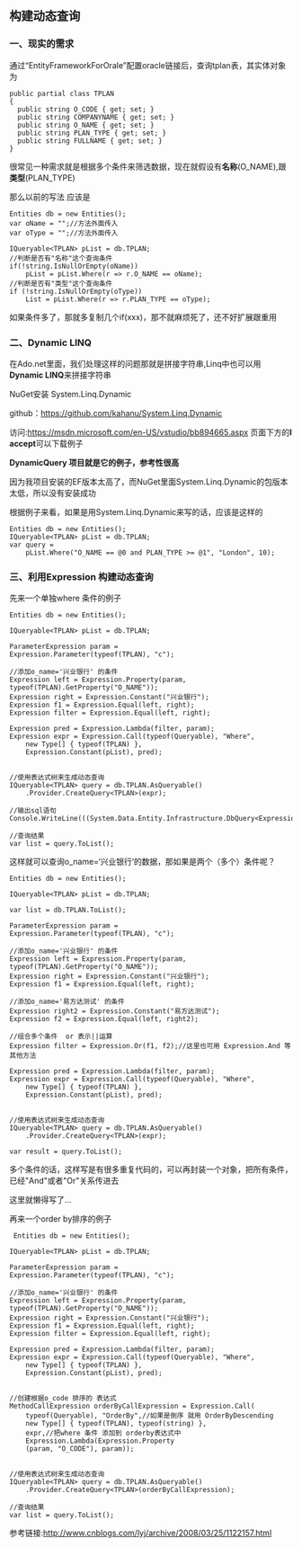 ## 构建动态查询

### 一、现实的需求

通过“EntityFrameworkForOrale”配置oracle链接后，查询tplan表，其实体对象为

```
public partial class TPLAN
{
  public string O_CODE { get; set; }
  public string COMPANYNAME { get; set; }
  public string O_NAME { get; set; }
  public string PLAN_TYPE { get; set; }
  public string FULLNAME { get; set; }
}

```



很常见一种需求就是根据多个条件来筛选数据，现在就假设有**名称**(O_NAME),跟**类型**(PLAN_TYPE)

那么以前的写法 应该是

```
Entities db = new Entities();
var oName = "";//方法外面传入
var oType = "";//方法外面传入

IQueryable<TPLAN> pList = db.TPLAN;
//判断是否有"名称"这个查询条件
if(!string.IsNullOrEmpty(oName))
	pList = pList.Where(r => r.O_NAME == oName);
//判断是否有"类型"这个查询条件	
if (!string.IsNullOrEmpty(oType))
    List = pList.Where(r => r.PLAN_TYPE == oType);
```

如果条件多了，那就多复制几个if(xxx)，那不就麻烦死了，还不好扩展跟重用



### 二、Dynamic LINQ

在Ado.net里面，我们处理这样的问题那就是拼接字符串,Linq中也可以用 **Dynamic LINQ**来拼接字符串

NuGet安装 System.Linq.Dynamic

github：https://github.com/kahanu/System.Linq.Dynamic

访问:https://msdn.microsoft.com/en-US/vstudio/bb894665.aspx  页面下方的**I accept**可以下载例子

**DynamicQuery 项目就是它的例子，参考性很高**

因为我项目安装的EF版本太高了，而NuGet里面System.Linq.Dynamic的包版本太低，所以没有安装成功

 根据例子来看，如果是用System.Linq.Dynamic来写的话，应该是这样的

```
Entities db = new Entities();
IQueryable<TPLAN> pList = db.TPLAN;
var query =
	pList.Where("O_NAME == @0 and PLAN_TYPE >= @1", "London", 10);
```



### 三、利用Expression 构建动态查询

先来一个单独where 条件的例子

```
Entities db = new Entities();

IQueryable<TPLAN> pList = db.TPLAN;

ParameterExpression param =
Expression.Parameter(typeof(TPLAN), "c");

//添加o_name='兴业银行' 的条件
Expression left = Expression.Property(param, typeof(TPLAN).GetProperty("O_NAME"));
Expression right = Expression.Constant("兴业银行");
Expression f1 = Expression.Equal(left, right);
Expression filter = Expression.Equal(left, right);

Expression pred = Expression.Lambda(filter, param);
Expression expr = Expression.Call(typeof(Queryable), "Where",
	new Type[] { typeof(TPLAN) },
	Expression.Constant(pList), pred);


//使用表达式树来生成动态查询
IQueryable<TPLAN> query = db.TPLAN.AsQueryable()
	.Provider.CreateQuery<TPLAN>(expr);

//输出sql语句
Console.WriteLine(((System.Data.Entity.Infrastructure.DbQuery<ExpressionTree.TPLAN>)query).Sql);

//查询结果
var list = query.ToList();
```

这样就可以查询o_name=‘兴业银行’的数据，那如果是两个（多个）条件呢？

```
Entities db = new Entities();

IQueryable<TPLAN> pList = db.TPLAN;

var list = db.TPLAN.ToList();

ParameterExpression param =
Expression.Parameter(typeof(TPLAN), "c");

//添加o_name='兴业银行' 的条件
Expression left = Expression.Property(param, typeof(TPLAN).GetProperty("O_NAME"));
Expression right = Expression.Constant("兴业银行");
Expression f1 = Expression.Equal(left, right);

//添加o_name='易方达测试' 的条件
Expression right2 = Expression.Constant("易方达测试");
Expression f2 = Expression.Equal(left, right2);

//组合多个条件  or 表示||运算
Expression filter = Expression.Or(f1, f2);//这里也可用 Expression.And 等其他方法

Expression pred = Expression.Lambda(filter, param);
Expression expr = Expression.Call(typeof(Queryable), "Where",
	new Type[] { typeof(TPLAN) },
	Expression.Constant(pList), pred);


//使用表达式树来生成动态查询
IQueryable<TPLAN> query = db.TPLAN.AsQueryable()
	.Provider.CreateQuery<TPLAN>(expr);

var result = query.ToList();
```

多个条件的话，这样写是有很多重复代码的，可以再封装一个对象，把所有条件，已经"And"或者"Or"关系传进去

这里就懒得写了...



再来一个order by排序的例子

```
 Entities db = new Entities();

IQueryable<TPLAN> pList = db.TPLAN;

ParameterExpression param =
Expression.Parameter(typeof(TPLAN), "c");

//添加o_name='兴业银行' 的条件
Expression left = Expression.Property(param, typeof(TPLAN).GetProperty("O_NAME"));
Expression right = Expression.Constant("兴业银行");
Expression f1 = Expression.Equal(left, right);
Expression filter = Expression.Equal(left, right);

Expression pred = Expression.Lambda(filter, param);
Expression expr = Expression.Call(typeof(Queryable), "Where",
	new Type[] { typeof(TPLAN) },
	Expression.Constant(pList), pred);


//创建根据o_code 排序的 表达式
MethodCallExpression orderByCallExpression = Expression.Call(
	typeof(Queryable), "OrderBy",//如果是倒序 就用 OrderByDescending
    new Type[] { typeof(TPLAN), typeof(string) },
	expr,//把where 条件 添加到 orderby表达式中
	Expression.Lambda(Expression.Property
	(param, "O_CODE"), param));


//使用表达式树来生成动态查询
IQueryable<TPLAN> query = db.TPLAN.AsQueryable()
	.Provider.CreateQuery<TPLAN>(orderByCallExpression);

//查询结果
var list = query.ToList();
```



参考链接:http://www.cnblogs.com/lyj/archive/2008/03/25/1122157.html

